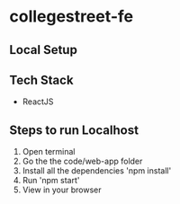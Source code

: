 # collegestreet-fe

## Local Setup

## Tech Stack

 - ReactJS

## Steps to run Localhost

 1. Open terminal
 2. Go the the code/web-app folder
 2. Install all the dependencies
'npm install'
 2. Run
'npm start'
 4. View in your browser
